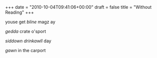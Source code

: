 +++
date = "2010-10-04T09:41:06+00:00"
draft = false
title = "Without Reading"
+++
<p>youse get <em>bline</em> magz ay</p>&#13;
<p><em>gedda</em> crate o'sport</p>&#13;
<p><em>siddown drinkawll</em> day</p>&#13;
<p><em>gawn</em> in the carport</p> 
